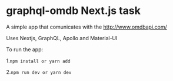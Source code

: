 # graphql-omdb Next.js task

A simple app that comunicates with the http://www.omdbapi.com/

Uses Nextjs, GraphQL, Apollo and Material-UI

To run the app:

1.`npm install or yarn add`

2.`npm run dev or yarn dev`
